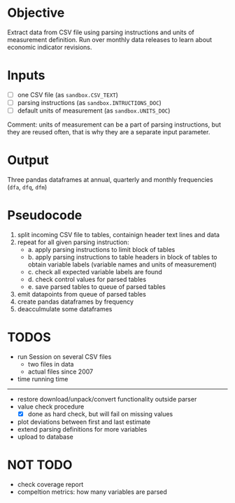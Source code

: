 Objective
=========

Extract data from CSV file using parsing instructions and units of measurement definition. 
Run over monthly data releases to learn about economic indicator revisions.

Inputs
======

- [ ] one CSV file (as `sandbox.CSV_TEXT`)
- [ ] parsing instructions (as `sandbox.INTRUCTIONS_DOC`)
- [ ] default units of measurement (as `sandbox.UNITS_DOC`)

Comment: units of measurement can be a part of parsing instructions, 
         but they are reused often, that is why they are a separate 
         input parameter. 

Output
======

Three pandas dataframes at annual, quarterly and monthly frequencies (`dfa`, `dfq`, `dfm`)
    
Pseudocode
==========

1. split incoming CSV file to tables, containign header text lines and data
2. repeat for all given parsing instruction: 
   -  a. apply parsing instructions to limit block of tables 
    - b. apply parsing instructions to table headers in block of tables 
         to obtain variable labels (variable names and units of measurement) 
    - c. check all expected variable labels are found 
    - d. check control values for parsed tables   
    - e. save parsed tables to queue of parsed tables
3. emit datapoints from queue of parsed tables
4. create pandas dataframes by frequency
5. deacculmulate some dataframes 


TODOS
=====
- run Session on several CSV files
  - two files in data
  - actual files since 2007
- time running time 
----
- restore download/unpack/convert functionality outside parser
- value check procedure 
  - [x] done as hard check, but will fail on missing values  
- plot deviations between first and last estimate
- extend parsing definitions for more variables
- upload to database

NOT TODO
========
- check coverage report 
- compeltion metrics: how many variables are parsed


